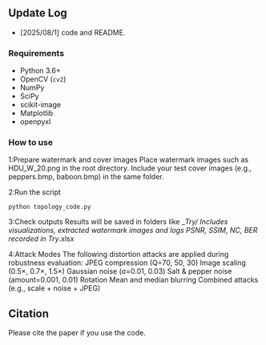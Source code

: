 
## Update Log
- [2025/08/1] code and README.


### Requirements
- Python 3.6+
- OpenCV (`cv2`)
- NumPy
- SciPy
- scikit-image
- Matplotlib
- openpyxl

### How to use
1:Prepare watermark and cover images
	Place watermark images such as HDU_W_20.png in the root directory.
	Include your test cover images (e.g., peppers.bmp, baboon.bmp) in the same folder.

2:Run the script
```
python topology_code.py
```  

3:Check outputs
Results will be saved in folders like __Try/
Includes visualizations, extracted watermark images and logs
PSNR, SSIM, NC, BER recorded in Try_.xlsx

4:Attack Modes
	The following distortion attacks are applied during robustness evaluation:
	JPEG compression (Q=70, 50, 30)
	Image scaling (0.5×, 0.7×, 1.5×)
	Gaussian noise (σ=0.01, 0.03)
	Salt & pepper noise (amount=0.001, 0.01)
	Rotation
	Mean and median blurring
	Combined attacks (e.g., scale + noise + JPEG)

## Citation
Please cite the paper if you use the code.
